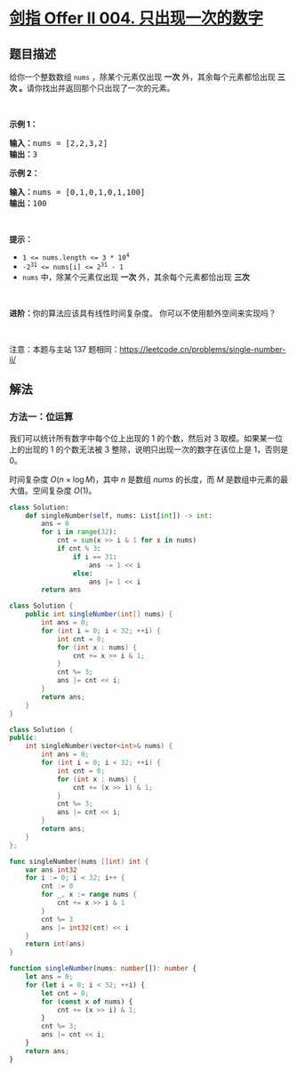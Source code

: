 # [剑指 Offer II 004. 只出现一次的数字](https://leetcode.cn/problems/WGki4K)

## 题目描述

<!-- 这里写题目描述 -->

<p>给你一个整数数组&nbsp;<code>nums</code> ，除某个元素仅出现 <strong>一次</strong> 外，其余每个元素都恰出现 <strong>三次 。</strong>请你找出并返回那个只出现了一次的元素。</p>

<p>&nbsp;</p>

<p><strong>示例 1：</strong></p>

<pre>
<strong>输入：</strong>nums = [2,2,3,2]
<strong>输出：</strong>3
</pre>

<p><strong>示例 2：</strong></p>

<pre>
<strong>输入：</strong>nums = [0,1,0,1,0,1,100]
<strong>输出：</strong>100
</pre>

<p>&nbsp;</p>

<p><strong>提示：</strong></p>

<ul>
	<li><code>1 &lt;= nums.length &lt;= 3 * 10<sup>4</sup></code></li>
	<li><code>-2<sup>31</sup> &lt;= nums[i] &lt;= 2<sup>31</sup> - 1</code></li>
	<li><code>nums</code> 中，除某个元素仅出现 <strong>一次</strong> 外，其余每个元素都恰出现 <strong>三次</strong></li>
</ul>

<p>&nbsp;</p>

<p><strong>进阶：</strong>你的算法应该具有线性时间复杂度。 你可以不使用额外空间来实现吗？</p>

<p>&nbsp;</p>

<p><meta charset="UTF-8" />注意：本题与主站 137&nbsp;题相同：<a href="https://leetcode.cn/problems/single-number-ii/">https://leetcode.cn/problems/single-number-ii/</a></p>

## 解法

### 方法一：位运算

我们可以统计所有数字中每个位上出现的 $1$ 的个数，然后对 $3$ 取模。如果某一位上的出现的 $1$ 的个数无法被 $3$ 整除，说明只出现一次的数字在该位上是 $1$，否则是 $0$。

时间复杂度 $O(n \times \log M)$，其中 $n$ 是数组 $nums$ 的长度，而 $M$ 是数组中元素的最大值。空间复杂度 $O(1)$。

<!-- tabs:start -->

```python
class Solution:
    def singleNumber(self, nums: List[int]) -> int:
        ans = 0
        for i in range(32):
            cnt = sum(x >> i & 1 for x in nums)
            if cnt % 3:
                if i == 31:
                    ans -= 1 << i
                else:
                    ans |= 1 << i
        return ans
```

```java
class Solution {
    public int singleNumber(int[] nums) {
        int ans = 0;
        for (int i = 0; i < 32; ++i) {
            int cnt = 0;
            for (int x : nums) {
                cnt += x >> i & 1;
            }
            cnt %= 3;
            ans |= cnt << i;
        }
        return ans;
    }
}
```

```cpp
class Solution {
public:
    int singleNumber(vector<int>& nums) {
        int ans = 0;
        for (int i = 0; i < 32; ++i) {
            int cnt = 0;
            for (int x : nums) {
                cnt += (x >> i) & 1;
            }
            cnt %= 3;
            ans |= cnt << i;
        }
        return ans;
    }
};
```

```go
func singleNumber(nums []int) int {
	var ans int32
	for i := 0; i < 32; i++ {
		cnt := 0
		for _, x := range nums {
			cnt += x >> i & 1
		}
		cnt %= 3
		ans |= int32(cnt) << i
	}
	return int(ans)
}
```

```ts
function singleNumber(nums: number[]): number {
    let ans = 0;
    for (let i = 0; i < 32; ++i) {
        let cnt = 0;
        for (const x of nums) {
            cnt += (x >> i) & 1;
        }
        cnt %= 3;
        ans |= cnt << i;
    }
    return ans;
}
```

<!-- tabs:end -->

<!-- end -->
